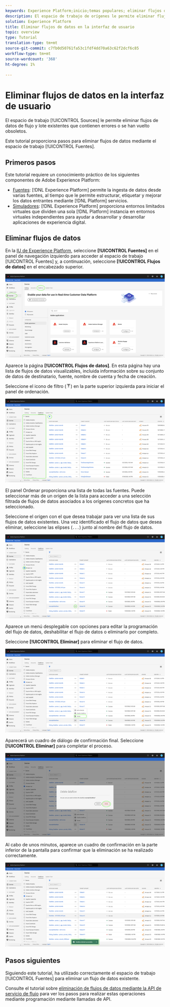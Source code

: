 ```yaml
---
keywords: Experience Platform;inicio;temas populares; eliminar flujos de datos
description: El espacio de trabajo de orígenes le permite eliminar flujos de datos de flujo y lote existentes que contengan errores o que se hayan vuelto obsoletos.
solution: Experience Platform
title: Eliminar flujos de datos en la interfaz de usuario
topic: overview
type: Tutorial
translation-type: tm+mt
source-git-commit: c7fb0d50761fa53c1fdf4dd70a63c62f2dcf6c85
workflow-type: tm+mt
source-wordcount: '368'
ht-degree: 1%

---
```



# Eliminar flujos de datos en la interfaz de usuario

El espacio de trabajo [!UICONTROL Sources] le permite eliminar flujos de datos de flujo y lote existentes que contienen errores o se han vuelto obsoletos.

Este tutorial proporciona pasos para eliminar flujos de datos mediante el espacio de trabajo [!UICONTROL Fuentes].

## Primeros pasos

Este tutorial requiere un conocimiento práctico de los siguientes componentes de Adobe Experience Platform:

- [Fuentes](../../home.md):  [!DNL Experience Platform] permite la ingesta de datos desde varias fuentes, al tiempo que le permite estructurar, etiquetar y mejorar los datos entrantes mediante  [!DNL Platform] servicios.
- [Simuladores](../../../sandboxes/home.md):  [!DNL Experience Platform] proporciona entornos limitados virtuales que dividen una sola  [!DNL Platform] instancia en entornos virtuales independientes para ayudar a desarrollar y desarrollar aplicaciones de experiencia digital.

## Eliminar flujos de datos

En la [IU de Experience Platform](https://platform.adobe.com), seleccione **[!UICONTROL Fuentes]** en el panel de navegación izquierdo para acceder al espacio de trabajo [!UICONTROL Fuentes] y, a continuación, seleccione **[!UICONTROL Flujos de datos]** en el encabezado superior.

![catálogo](../../images/tutorials/delete/catalog.png)

Aparece la página **[!UICONTROL Flujos de datos]**. En esta página hay una lista de flujos de datos visualizables, incluida información sobre su conjunto de datos de destinatario, fuente, nombre de cuenta y fecha de creación.

Seleccione el icono de filtro (![filter-icon](../../images/tutorials/delete/filter.png)) en la parte superior izquierda para iniciar el panel de ordenación.

![flujos de datos](../../images/tutorials/delete/dataflows.png)

El panel Ordenar proporciona una lista de todas las fuentes. Puede seleccionar más de un origen de la lista para acceder a una selección filtrada de flujos de datos asociados a los orígenes concretos que ha seleccionado.

Seleccione el origen con el que desea trabajar para ver una lista de sus flujos de datos existentes. Una vez identificado el flujo de datos que desea eliminar, seleccione las elipses (`...`) junto al nombre del flujo de datos.

![dataflows-filter](../../images/tutorials/delete/dataflows-filter.png)

Aparece un menú desplegable con opciones para editar la programación del flujo de datos, deshabilitar el flujo de datos o eliminarlo por completo.

Seleccione **[!UICONTROL Eliminar]** para eliminar el flujo de datos.

![delete](../../images/tutorials/delete/delete.png)

Aparecerá un cuadro de diálogo de confirmación final. Seleccione **[!UICONTROL Eliminar]** para completar el proceso.

![confirm](../../images/tutorials/delete/confirm.png)

Al cabo de unos minutos, aparece un cuadro de confirmación en la parte inferior de la pantalla para confirmar que la eliminación se ha realizado correctamente.

![confirmado](../../images/tutorials/delete/confirmed.png)

## Pasos siguientes

Siguiendo este tutorial, ha utilizado correctamente el espacio de trabajo [!UICONTROL Fuentes] para eliminar un flujo de datos existente.

Consulte el tutorial sobre [eliminación de flujos de datos mediante la API de servicio de flujo](../../tutorials/api/delete-dataflows.md) para ver los pasos para realizar estas operaciones mediante programación mediante llamadas de API.